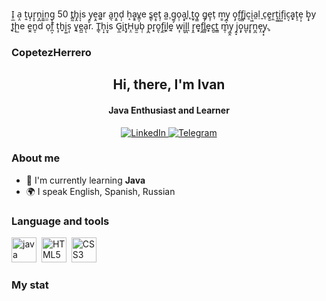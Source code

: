 <!-- ```
 __      __  ______  ____    ____    __  __  ____
/\ \  __/\ \/\  _  \/\  _`\ /\  _`\ /\ \/\ \/\  _`\
\ \ \/\ \ \ \ \ \L\ \ \,\L\_\ \,\L\_\ \ \ \ \ \ \L\ \
 \ \ \ \ \ \ \ \  __ \/_\__ \\/_\__ \\ \ \ \ \ \ ,__/
  \ \ \_/ \_\ \ \ \/\ \/\ \L\ \/\ \L\ \ \ \_\ \ \ \/
   \ `\___x___/\ \_\ \_\ `\____\ `\____\ \_____\ \_\
    '\/__//__/  \/_/\/_/\/_____/\/_____/\/_____/\/_/

``` -->

I̜̲ a͔̤ ṭ̱u̟̦r̝̞n̝̪i̱͚n̤̫g̨̝ 50 t̻̰h̡̭i̖ͅs y̯̙e͕̭a͔͍r a̲͉n̝͍d̹̦ ḥ̠a͎͇v̳͕e s͇ͅe͔̥t̘̜ a̧͍ g̫̗o̜̹a͕̟l̨͈ t̫͓o̘͇ g͓̦e̝̦t̩ m͇y̪ͅ o̧̗f̯̖f̢̻į͕c͔i̖͖a̼ḷ̬ cͅḙ̱ṛ̼t̞͚i̝͖f̗͔i̝c̤͔ḁ͙t̨̠e̩͕ b͎̟y t͔͈ḩ̲e e̫̭n͍̠d oͅf̪͕ t͔̹ẖ̞i̙͚ș̩ y͔͔e̪̼a̜̖r. T̳̖h̜̝i̮͓s G̨̲i̭ţ̙H͎̤u͈̫b̹̜ p̪r͔̦o͈̖f̧̼i̼̦l̬͔e͉ w͔̜i̞̜l̝̪ḽ r͓̭e͙͓f̧̼l̳͈e͙͎c̪̱t̼̳ m͍̜y͖̭ j̭̝o͙̙u̺ͅr͓̥n̮̪e͎̤y̢͓.̥


### CopetezHerrero
<div id="header" align="center">
  <h2>Hi, there, I'm Ivan</h2>
  <h4>Java Enthusiast and Learner</h4>
</div>

<div id = "socials" align="center">
  <a href="https://www.linkedin.com/in/ivan-shmidik">
  <img src="https://img.shields.io/badge/LinkedIn-blue?style=for-the-badge&logo=linkedin&logoColor=white" alt="LinkedIn"/>
  </a>
  
  <a href="https://t.me/CopetezHerrero">
  <img src="https://img.shields.io/badge/Telegram-blue?style=for-the-badge&logo=telegram&logoColor=white" alt="Telegram"/>  
  </a>
</div>

### About me
- :seedling: I'm currently learning **Java**
- :earth_africa: I speak English, Spanish, Russian

### Language and tools
<img src="https://cdn.jsdelivr.net/gh/devicons/devicon@latest/icons/java/java-original.svg" 
  title="java" with="40" height="40" />&nbsp;
<img src="https://cdn.jsdelivr.net/gh/devicons/devicon@latest/icons/html5/html5-original.svg" 
  title="HTML5" with="40" height="40" />&nbsp;
<img src="https://cdn.jsdelivr.net/gh/devicons/devicon@latest/icons/css3/css3-original.svg" 
  title="CSS3" with="40" height="40" />&nbsp;

### My stat

<div id="stat" align="center">
    <img src="https://github-profile-summary-cards.vercel.app/api/cards/profile-details?username=1Shmid&theme=github_dark" alt=""/>
    <img src="https://github-profile-summary-cards.vercel.app/api/cards/most-commit-language?username=1shmid&theme=github_dark" alt=""/>
     <img src="https://github-profile-summary-cards.vercel.app/api/cards/stats?username=1Shmid&theme=github_dark" alt=""/>
</div>


          
